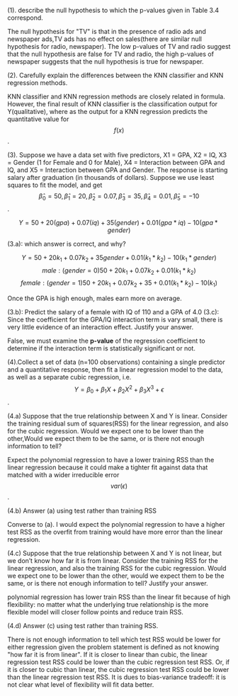 (1). describe the null hypothesis to which the p-values given in Table 3.4 correspond.

The null hypothesis for "TV" is that in the presence of radio ads and newspaper ads,TV ads has no effect on sales(there are similar null hypothesis for radio, newspaper). The low p-values of TV and radio suggest that the null hypothesis are false for TV and radio, the high p-values of newspaper suggests that the null hypothesis is true for newspaper.

(2). Carefully explain the differences between the KNN classifier and KNN regression methods.

KNN classifier and KNN regression methods are closely related in formula. However, the final result of KNN classifier is the classification output for Y(qualitative), where as the output for a KNN regression predicts the quantitative value for $$f(x)$$.

(3). Suppose we have a data set with five predictors, X1 = GPA, X2 = IQ, X3 = Gender (1 for Female and 0 for Male), X4 = Interaction between GPA and IQ, and X5 = Interaction between GPA and Gender. The response is starting salary after graduation (in thousands of dollars). Suppose we use least squares to fit the model, and get $$\hat \beta_0 = 50, \hat \beta_1 = 20, \hat \beta_2 = 0.07, \hat \beta_3=35, \hat \beta_4=0.01, \hat \beta_5= -10$$.

$$Y = 50 + 20(gpa) + 0.07(iq) + 35(gender) + 0.01(gpa * iq) - 10 (gpa * gender)$$

(3.a): which answer is correct, and why?

$$
Y = 50 + 20 k_1 + 0.07 k_2 + 35 gender + 0.01(k_1 * k_2) - 10 (k_1 * gender)
$$
$$
male: (gender = 0)   50 + 20 k_1 + 0.07 k_2 + 0.01(k_1 * k_2)
$$
$$
female: (gender = 1) 50 + 20 k_1 + 0.07 k_2 + 35 + 0.01(k_1 * k_2) - 10 (k_1)
$$

Once the GPA is high enough, males earn more on average.

(3.b): Predict the salary of a female with IQ of 110 and a GPA of 4.0
(3.c): Since the coefficient for the GPA/IQ interaction term is vary small, there is very little evidence of an interaction effect. Justify your answer.

False, we must examine the **p-value** of the regression coefficient to determine if the interaction term is statistically significant or not.

(4).Collect a set of data (n=100 observations) containing a single predictor and a quantitative response, then fit a linear regression model to the data, as well as a separate cubic regression, i.e. $$Y=\beta_0+\beta_1X+\beta_2X^2+\beta_3X^3+\epsilon$$.

(4.a) Suppose that the true relationship between X and Y is linear. Consider the training residual sum of squares(RSS) for the linear regression, and also for the cubic regression. Would we expect one to be lower than the other,Would we expect them to be the same, or is there not enough information to tell?

Expect the polynomial regression to have a lower training RSS than the linear regression because it could make a tighter fit against data that matched with a wider irreducible error $$var(\epsilon)$$.

(4.b) Answer (a) using test rather than training RSS

Converse to (a). I would expect the polynomial regression to have a higher test RSS as the overfit from training would have more error than the linear regression.

(4.c) Suppose that the true relationship between X and Y is not linear, but we don’t know how far it is from linear. Consider the training RSS for the linear regression, and also the training RSS for the cubic regression. Would we expect one to be lower than the other, would we expect them to be the same, or is there not enough information to tell? Justify your answer.

polynomial regression has lower train RSS than the linear fit because of high flexibility: no matter what the underlying true relationship is the more flexible model will closer follow points and reduce train RSS.

(4.d) Answer (c) using test rather than training RSS.

There is not enough information to tell which test RSS would be lower for either regression given the problem statement is defined as not knowing "how far it is from linear". If it is closer to linear than cubic, the linear regression test RSS could be lower than the cubic regression test RSS. Or, if it is closer to cubic than linear, the cubic regression test RSS could be lower than the linear regression test RSS. It is dues to bias-variance tradeoff: it is not clear what level of flexibility will fit data better.
